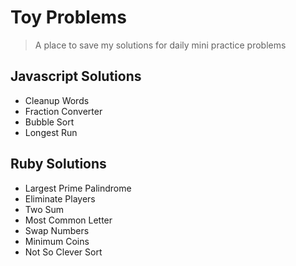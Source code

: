 # Toy Problems
> A place to save my solutions for daily mini practice problems

## Javascript Solutions
  - Cleanup Words
  - Fraction Converter
  - Bubble Sort
  - Longest Run

## Ruby Solutions
  - Largest Prime Palindrome
  - Eliminate Players
  - Two Sum
  - Most Common Letter
  - Swap Numbers
  - Minimum Coins
  - Not So Clever Sort
